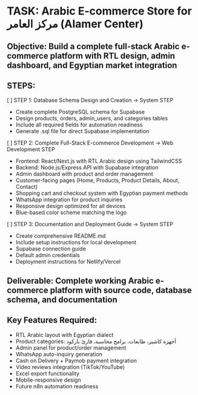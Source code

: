 # TASK: Arabic E-commerce Store for مركز العامر (Alamer Center)

## Objective: Build a complete full-stack Arabic e-commerce platform with RTL design, admin dashboard, and Egyptian market integration

## STEPS:

[ ] STEP 1: Database Schema Design and Creation → System STEP
  - Create complete PostgreSQL schema for Supabase
  - Design products, orders, admin_users, and categories tables
  - Include all required fields for automation readiness
  - Generate .sql file for direct Supabase implementation

[ ] STEP 2: Complete Full-Stack E-commerce Development → Web Development STEP
  - Frontend: React/Next.js with RTL Arabic design using TailwindCSS
  - Backend: Node.js/Express API with Supabase integration
  - Admin dashboard with product and order management
  - Customer-facing pages (Home, Products, Product Details, About, Contact)
  - Shopping cart and checkout system with Egyptian payment methods
  - WhatsApp integration for product inquiries
  - Responsive design optimized for all devices
  - Blue-based color scheme matching the logo

[ ] STEP 3: Documentation and Deployment Guide → System STEP
  - Create comprehensive README.md
  - Include setup instructions for local development
  - Supabase connection guide
  - Default admin credentials
  - Deployment instructions for Netlify/Vercel

## Deliverable: Complete working Arabic e-commerce platform with source code, database schema, and documentation

## Key Features Required:
- RTL Arabic layout with Egyptian dialect
- Product categories: أجهزة كاشير، طابعات، برامج محاسبة، قارئ باركود
- Admin panel for product/order management
- WhatsApp auto-inquiry generation
- Cash on Delivery + Paymob payment integration
- Video reviews integration (TikTok/YouTube)
- Excel export functionality
- Mobile-responsive design
- Future n8n automation readiness